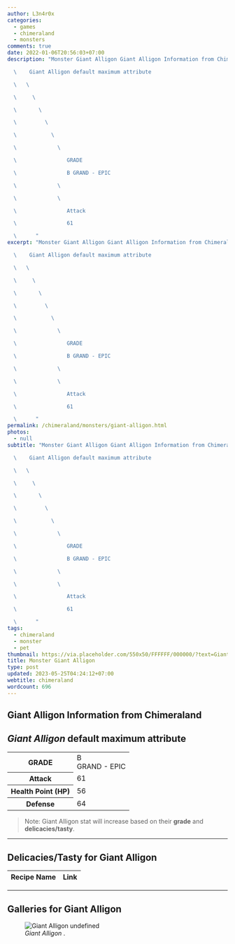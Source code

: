 ```yaml
---
author: L3n4r0x
categories:
  - games
  - chimeraland
  - monsters
comments: true
date: 2022-01-06T20:56:03+07:00
description: "Monster Giant Alligon Giant Alligon Information from Chimeraland

  \    Giant Alligon default maximum attribute

  \   \ 

  \     \ 

  \       \ 

  \         \ 

  \           \ 

  \             \ 

  \                GRADE

  \                B GRAND - EPIC

  \             \ 

  \             \ 

  \                Attack

  \                61

  \      "
excerpt: "Monster Giant Alligon Giant Alligon Information from Chimeraland

  \    Giant Alligon default maximum attribute

  \   \ 

  \     \ 

  \       \ 

  \         \ 

  \           \ 

  \             \ 

  \                GRADE

  \                B GRAND - EPIC

  \             \ 

  \             \ 

  \                Attack

  \                61

  \      "
permalink: /chimeraland/monsters/giant-alligon.html
photos:
  - null
subtitle: "Monster Giant Alligon Giant Alligon Information from Chimeraland

  \    Giant Alligon default maximum attribute

  \   \ 

  \     \ 

  \       \ 

  \         \ 

  \           \ 

  \             \ 

  \                GRADE

  \                B GRAND - EPIC

  \             \ 

  \             \ 

  \                Attack

  \                61

  \      "
tags:
  - chimeraland
  - monster
  - pet
thumbnail: https://via.placeholder.com/550x50/FFFFFF/000000/?text=Giant Alligon
title: Monster Giant Alligon
type: post
updated: 2023-05-25T04:24:12+07:00
webtitle: chimeraland
wordcount: 696
---
```


<link
  rel="stylesheet"
  href="https://rawcdn.githack.com/dimaslanjaka/Web-Manajemen/870a349/css/bootstrap-5-3-0-alpha3-wrapper.css"
/>
<section id="bootstrap-wrapper">
  <div data-bs-theme="dark">
    <h2>Giant Alligon Information from Chimeraland</h2>
    <h2 id="attribute"><i>Giant Alligon</i> default maximum attribute</h2>
    <div class="row">
      <div class="col mb-2">
        <div class="card">
          <div class="card-body">
            <table>
              <tr>
                <th>GRADE</th>
                <td>B <br /><span class="text-purple">GRAND - EPIC</span></td>
              </tr>
              <tr>
                <th>Attack</th>
                <td>61</td>
              </tr>
              <tr>
                <th>Health Point (HP)</th>
                <td>56</td>
              </tr>
              <tr>
                <th>Defense</th>
                <td>64</td>
              </tr>
            </table>
          </div>
        </div>
      </div>
    </div>
    <blockquote class="bd-callout bd-callout-warning">
      Note: Giant Alligon stat will increase based on their <b>grade</b> and
      <b>delicacies/tasty</b>.
    </blockquote>
    <hr />
    <h2 id="delicacies">Delicacies/Tasty for Giant Alligon</h2>
    <div class="card">
      <div class="card-body">
        <div class="table-responsive">
          <table class="table table-striped">
            <thead>
              <tr>
                <th>Recipe Name</th>
                <th>Link</th>
              </tr>
            </thead>
            <tbody></tbody>
          </table>
        </div>
      </div>
    </div>
    <hr />
    <div id="gallery">
      <h2>Galleries for Giant Alligon</h2>
      <div class="row">
        <div class="col-lg-6 col-12">
          <figure>
            <img
              src="https://www.webmanajemen.com/undefined"
              alt="Giant Alligon undefined"
            />
            <figcaption style="word-wrap: break-word">
              <i>Giant Alligon</i> .
            </figcaption>
          </figure>
        </div>
      </div>
    </div>
  </div>
</section>